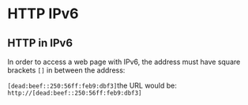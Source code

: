 # HTTP IPv6

## HTTP in IPv6

In order to access a web page with IPv6, the address must have square brackets `[]` in between the address:

 `[dead:beef::250:56ff:feb9:dbf3]`the URL would be: `http://[dead:beef::250:56ff:feb9:dbf3]`

